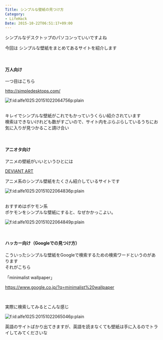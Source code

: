 ```yaml
---
Title: シンプルな壁紙の見つけ方
Category:
- LifeHack
Date: 2015-10-22T06:51:17+09:00
---
```


<p>シンプルなデスクトップのパソコンっていいですよね</p>
<p>今回は シンプルな壁紙をまとめてあるサイトを紹介します</p>
<p> </p>
<h4>万人向け</h4>
<p>一つ目はこちら</p>
<p><a href="http://simpledesktops.com/">http://simpledesktops.com/</a></p>
<p><img class="hatena-fotolife" title="f:id:alfe1025:20151022064756p:plain" src="http://cdn-ak.f.st-hatena.com/images/fotolife/a/alfe1025/20151022/20151022064756.png" alt="f:id:alfe1025:20151022064756p:plain" /></p>
<p><br />キレイでシンプルな壁紙がこれでもかっていうくらい紹介されています<br />検索はできないけれども数がすごいので、サイト内をぶらぶらしているうちにお気に入りが見つかること請け合い</p>
<p> </p>
<h4>アニオタ向け</h4>
<p>アニメの壁紙がいいというひとには</p>
<p><a href="https://www.deviantart.com/search?q=minimalist%20wallpaper">DEVIANT ART</a></p>
<p>アニメ系のシンプル壁紙をたくさん紹介しているサイトです</p>
<p><img class="hatena-fotolife" title="f:id:alfe1025:20151022064836p:plain" src="http://cdn-ak.f.st-hatena.com/images/fotolife/a/alfe1025/20151022/20151022064836.png" alt="f:id:alfe1025:20151022064836p:plain" /></p>
<p><br />おすすめはポケモン系<br />ポケモンをシンプルな壁紙にすると、なぜかかっこよい。</p>
<p><img class="hatena-fotolife" title="f:id:alfe1025:20151022064849p:plain" src="http://cdn-ak.f.st-hatena.com/images/fotolife/a/alfe1025/20151022/20151022064849.png" alt="f:id:alfe1025:20151022064849p:plain" /></p>
<p> </p>
<h4>ハッカー向け（Googleでの見つけ方）</h4>
<p>こういったシンプルな壁紙をGoogleで検索するための検索ワードというのがあります<br />それがこちら</p>
<p>「minimalist wallpaper」 </p>
<p><a href="https://www.google.co.jp/?q=minimalist%20wallpaper">https://www.google.co.jp/?q=minimalist%20wallpaper</a></p>
<p> </p>
<p>実際に検索してみるとこんな感じ</p>
<p><img class="hatena-fotolife" title="f:id:alfe1025:20151022065046p:plain" src="http://cdn-ak.f.st-hatena.com/images/fotolife/a/alfe1025/20151022/20151022065046.png" alt="f:id:alfe1025:20151022065046p:plain" /></p>
<p>英語のサイトばかり出てきますが、英語を読まなくても壁紙は手に入るのでトライしてみてくださいな</p>
